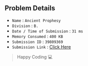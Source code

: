 ## Problem Details 
 
- `Name`                      : `Ancient Prophesy`
- `Division`                  : `B.`
- `Date / Time of Submission` : `31 ms`
- `Memory Consumed`           : `400 KB`
- `Submission ID`             : `39809369`
- `Submission Link`           : [Click Here](http://codeforces.com/contest/260/submission/39809369)

> Happy Coding   :computer: